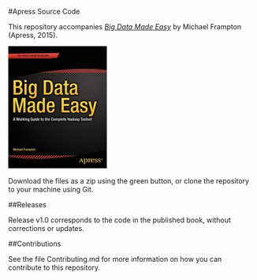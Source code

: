 #Apress Source Code

This repository accompanies [*Big Data Made Easy*](http://www.apress.com/9781484200957) by Michael Frampton (Apress, 2015).

![Cover image](9781484200957.jpg)

Download the files as a zip using the green button, or clone the repository to your machine using Git.

##Releases

Release v1.0 corresponds to the code in the published book, without corrections or updates.

##Contributions

See the file Contributing.md for more information on how you can contribute to this repository.
